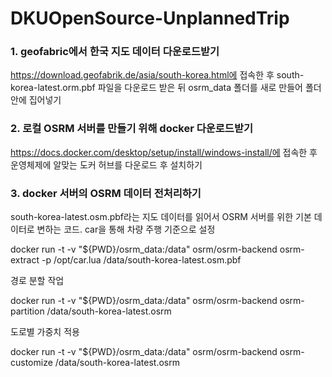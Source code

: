 # DKUOpenSource-UnplannedTrip

### 1. geofabric에서 한국 지도 데이터 다운로드받기
https://download.geofabrik.de/asia/south-korea.html에 접속한 후 south-korea-latest.orm.pbf 파일을 다운로드 받은 뒤 osrm_data 폴더를 새로 만들어 폴더 안에 집어넣기

### 2. 로컬 OSRM 서버를 만들기 위해 docker 다운로드받기
https://docs.docker.com/desktop/setup/install/windows-install/에 접속한 후 운영체제에 알맞는 도커 허브를 다운로드 후 설치하기

### 3. docker 서버의 OSRM 데이터 전처리하기
south-korea-latest.osm.pbf라는 지도 데이터를 읽어서 OSRM 서버를 위한 기본 데이터로 변하는 코드. car을 통해 차량 주행 기준으로 설정

docker run -t -v "${PWD}/osrm_data:/data" osrm/osrm-backend osrm-extract -p /opt/car.lua /data/south-korea-latest.osm.pbf

경로 분할 작업

docker run -t -v "${PWD}/osrm_data:/data" osrm/osrm-backend osrm-partition /data/south-korea-latest.osrm

도로별 가중치 적용

docker run -t -v "${PWD}/osrm_data:/data" osrm/osrm-backend osrm-customize /data/south-korea-latest.osrm


